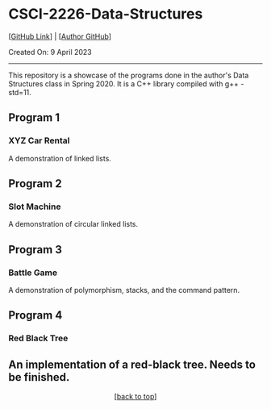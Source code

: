 # CSCI-2226-Data-Structures
<a name="readme-top"></a>

[[GitHub Link](https://github.com/hoodieman0/CSCI-2226-Data-Structures)] |
 [[Author GitHub](https://github.com/hoodieman0)]

Created On: 9 April 2023

----------------------------

This repository is a showcase of the programs done in the author's Data Structures class in Spring 2020. It is a C++ library compiled with g++ -std=11. 

## Program 1
### XYZ Car Rental
A demonstration of linked lists.

## Program 2
### Slot Machine
A demonstration of circular linked lists.

## Program 3
### Battle Game
A demonstration of polymorphism, stacks, and the command pattern.

## Program 4
### Red Black Tree
An implementation of a red-black tree. Needs to be finished.
----------------------------


<p align="center">[<a href="#readme-top">back to top</a>]</p>

